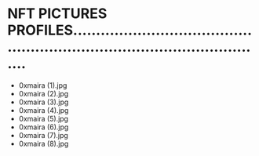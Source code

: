 # NFT PICTURES PROFILES................................................................................................
- 0xmaira (1).jpg
- 0xmaira (2).jpg
- 0xmaira (3).jpg
- 0xmaira (4).jpg
- 0xmaira (5).jpg
- 0xmaira (6).jpg
- 0xmaira (7).jpg
- 0xmaira (8).jpg

